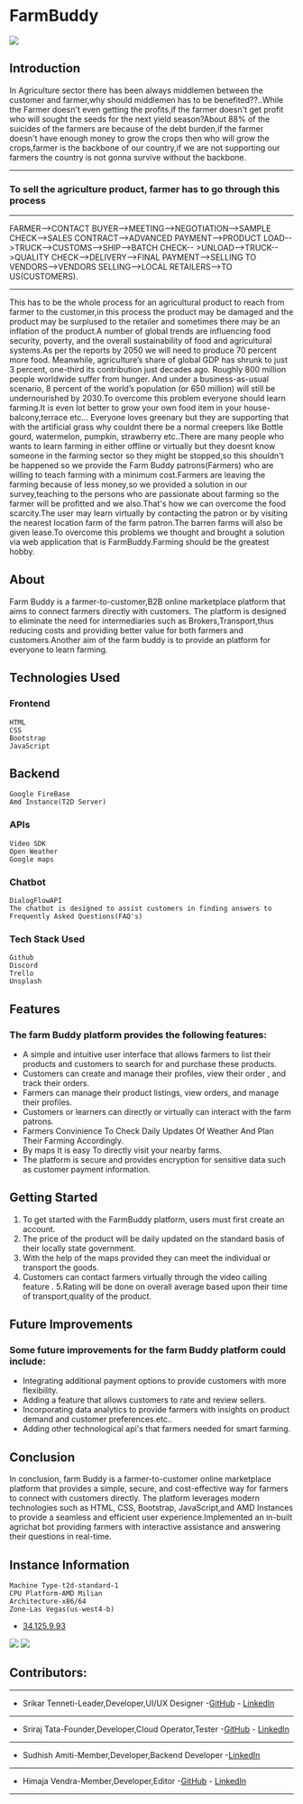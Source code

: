 # FarmBuddy
<img src="https://user-images.githubusercontent.com/95526528/232857161-ba1ea007-f656-4962-9bd1-829fdd925184.png">

## Introduction 

In Agriculture sector there has been always middlemen between the customer and farmer,why should middlemen has to be benefited??..While the Farmer doesn't even getting the profits,if the farmer doesn't get profit who will sought the seeds for the next yield season?About 88% of the suicides of the farmers are because of the debt burden,if the farmer doesn't have enough money to grow the crops then who will grow the crops,farmer is the backbone of our country,if we are not supporting our farmers the country is not gonna survive without the backbone.

---

### To sell the agriculture product, farmer has to go through this process

---

FARMER-->CONTACT BUYER-->MEETING-->NEGOTIATION-->SAMPLE CHECK-->SALES CONTRACT-->ADVANCED PAYMENT-->PRODUCT LOAD-->TRUCK-->CUSTOMS-->SHIP-->BATCH CHECK-- >UNLOAD-->TRUCK-->QUALITY CHECK-->DELIVERY-->FINAL PAYMENT-->SELLING TO VENDORS-->VENDORS SELLING-->LOCAL RETAILERS-->TO US(CUSTOMERS).

---
This has to be the whole process for an agricultural product to reach from farmer to the customer,in this process the product may be damaged and the product may be surplused to the retailer and sometimes there may be an inflation of the product.A number of global trends are influencing food security, poverty, and the overall sustainability of food and agricultural systems.As per the reports by 2050 we will need to produce 70 percent more food. Meanwhile, agriculture’s share of global GDP has shrunk to just 3 percent, one-third its contribution just decades ago. Roughly 800 million people worldwide suffer from hunger. And under a business-as-usual scenario, 8 percent of the world’s population (or 650 million) will still be undernourished by 2030.To overcome this problem everyone should learn farming.It is even lot better to grow your own food item in your house-balcony,terrace etc... Everyone loves greenary but they are supporting that with the artificial grass why couldnt there be a normal creepers like Bottle gourd, watermelon, pumpkin, strawberry etc..There are many people who wants to learn farming in either offline or virtually but they doesnt know someone in the farming sector so they might be stopped,so this shouldn't be happened so we provide the Farm Buddy patrons(Farmers) who are willing to teach farming with a minimum cost.Farmers are leaving the farming because of less money,so we provided a solution in our survey,teaching to the persons who are passionate about farming so the farmer will be profitted and we also.That's how we can overcome the food scarcity.The user may learn virtually by contacting the patron or by visiting the nearest location farm of the farm patron.The barren farms will also be given lease.To overcome this problems we thought and brought a solution via web application that is FarmBuddy.Farming should be the greatest hobby.
## About
Farm Buddy is a farmer-to-customer,B2B online marketplace platform that aims to connect farmers directly with customers. The platform is designed to eliminate the need for intermediaries such as Brokers,Transport,thus reducing costs and providing better value for both farmers and customers.Another aim of the farm buddy is to provide an platform for everyone to learn farming.
## Technologies Used
### Frontend
```
HTML
CSS
Bootstrap
JavaScript
```
## Backend
```
Google FireBase
Amd Instance(T2D Server)
```
### APIs
```
Video SDK
Open Weather
Google maps
```
### Chatbot
```
DialogFlowAPI
The chatbot is designed to assist customers in finding answers to Frequently Asked Questions(FAQ's)
```
### Tech Stack Used
```
Github
Discord
Trello
Unsplash
```

## Features
### The farm Buddy platform provides the following features:
- A simple and intuitive user interface that allows farmers to list their products and customers to search for and purchase these products.
- Customers can create and manage their profiles, view their order , and track their orders.
- Farmers can manage their product listings, view orders, and manage their profiles.
- Customers or learners can directly or virtually can interact with the farm patrons.
-	Farmers Convinience To Check Daily Updates Of Weather And Plan Their Farming Accordingly.
- By maps It is easy To directly visit your nearby farms.
-	The platform is secure and provides encryption for sensitive data such as customer payment information.
## Getting Started
1. To get started with the FarmBuddy platform, users must first create an account.
2. The price of the product will be daily updated on the standard basis of their locally state government.
3. With the help of the maps provided they can meet the individual or transport the goods.
4. Customers can contact farmers virtually through the video calling feature .
5.Rating will be done on overall average based upon their time of transport,quality of the product.
## Future Improvements
### Some future improvements for the farm Buddy platform could include:
-	Integrating additional payment options to provide customers with more flexibility.
-	Adding a feature that allows customers to rate and review sellers.
-	Incorporating data analytics to provide farmers with insights on product demand and customer preferences.etc..
- Adding other technological api's that farmers needed for smart farming.
## Conclusion
In conclusion, farm Buddy is a farmer-to-customer online marketplace platform that provides a simple, secure, and cost-effective way for farmers to connect with customers directly. The platform leverages modern technologies such as HTML, CSS, Bootstrap, JavaScript,and AMD Instances to provide a seamless and efficient user experience.Implemented an in-built agrichat bot providing farmers with interactive assistance and answering their questions in real-time.
## Instance Information
```
Machine Type-t2d-standard-1
CPU Platform-AMD Milian
Architecture-x86/64
Zone-Las Vegas(us-west4-b) 
```
- [34.125.9.93](http://34.125.9.93)
<img src="https://user-images.githubusercontent.com/95526528/232857975-04ff720c-b5bf-4e5d-92ef-953dc9ef121f.png">
<img src="https://user-images.githubusercontent.com/95526528/232858102-55f2ddcd-b4d0-4ee8-8ff8-89170c718bd9.png"><br>

##  Contributors:

---
- Srikar Tenneti-Leader,Developer,UI/UX Designer -[GitHub](https://github.com/tinkten7)  - [LinkedIn](https://www.linkedin.com/in/srikar-tenneti-849522235/)

---
- Sriraj Tata-Founder,Developer,Cloud Operator,Tester -[GitHub](https://github.com/STRIDER1512)    - [LinkedIn](https://www.linkedin.com/in/sriraj-tata-0499b7228/)

---
- Sudhish Amiti-Member,Developer,Backend Developer -[LinkedIn](https://www.linkedin.com/in/sudhish-amiti-491805224/)

---
- Himaja Vendra-Member,Developer,Editor -[GitHub](https://github.com/himajavendra)   - [LinkedIn](https://www.linkedin.com/in/himaja-vendra-48581324b/)

---
